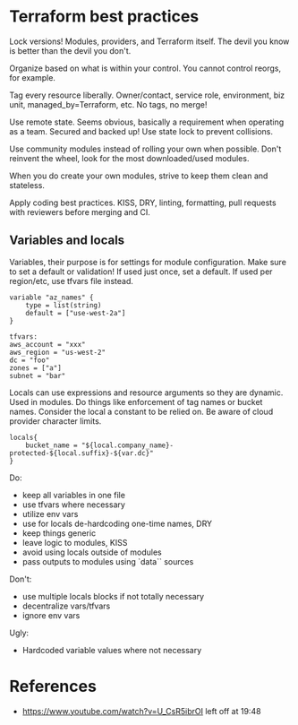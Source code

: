 # Terraform best practices

Lock versions! Modules, providers, and Terraform itself. The devil you know is better than the devil you don't.

Organize based on what is within your control. You cannot control reorgs, for example.

Tag every resource liberally. Owner/contact, service role, environment, biz unit, managed_by=Terraform, etc. No tags, no merge!

Use remote state. Seems obvious, basically a requirement when operating as a team. Secured and backed up! Use state lock to prevent collisions.

Use community modules instead of rolling your own when possible. Don't reinvent the wheel, look for the most downloaded/used modules.

When you do create your own modules, strive to keep them clean and stateless.

Apply coding best practices. KISS, DRY, linting, formatting, pull requests with reviewers before merging and CI.

## Variables and locals

Variables, their purpose is for settings for module configuration. Make sure to set a default or validation! If used just once, set a default. If used per region/etc, use tfvars file instead.

```
variable "az_names" {
    type = list(string)
    default = ["use-west-2a"]
}

tfvars:
aws_account = "xxx"
aws_region = "us-west-2"
dc = "foo"
zones = ["a"]
subnet = "bar"
```

Locals can use expressions and resource arguments so they are dynamic. Used in modules. Do things like enforcement of tag names or bucket names. Consider the local a constant to be relied on. Be aware of cloud provider character limits.

```
locals{
    bucket_name = "${local.company_name}-protected-${local.suffix}-${var.dc}"
}

```

Do:
- keep all variables in one file
- use tfvars where necessary
- utilize env vars
- use for locals de-hardcoding one-time names, DRY
- keep things generic
- leave logic to modules, KISS
- avoid using locals outside of modules
- pass outputs to modules using `data`` sources

Don't:
- use multiple locals blocks if not totally necessary
- decentralize vars/tfvars
- ignore env vars

Ugly:
- Hardcoded variable values where not necessary

# References
- https://www.youtube.com/watch?v=U_CsR5ibrOI
left off at 19:48
